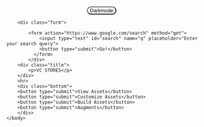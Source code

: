 <html lang ="en">
    <head>
        <meta charset="UTF-8">
        <meta name="viewport" content="width=device-width, initial-scale=1.0">
    </head>
    <body id="background-change">
        <div class="darkmode">
            <button type="submit">Darkmode</button>
        </div>

        <div class="form">
            
            <form action="https://www.google.com/search" method="get">
                <input type="text" id="search" name="q" placeholder="Enter your search query">
                <button type="submit">Go!</button>
              </form>
            </div>
        <div class="title">
            <p>VC STORES</p>
        </div>
        <hr>
        <div class="bottom">
        <button type="submit">View Assets</button>
        <button type="submit">Customize Assets</button>
        <button type="submit">Build Assets</button>
        <button type="submit">Augments</button>
        </div>
    </body>
</html>


<style>
    @media only screen and (max-width:390px) and  (max-height:900px){
        hr {
            margin-top: 100%;
            width: 60%;
            
        }
        body{
            text-align: center;
        }
        p{
            margin-bottom: 150%;
        }
    }
    @media only screen and (max-width:500px) and  (max-height:900px){
        hr {
            margin-top: 100%;
            width: 60%;
            
        }
        body{
            text-align: center;
            
        }
        p{
            margin-bottom: 150%;
        }
    }
    @media only screen and (max-width:600px) and  (max-height:900px){
        hr {
            margin-top: 100%;
            width: 60%;
            
        }
        body{
            text-align: center;
        }
        p{
            margin-bottom: 150%;
        }
    }

    @keyframes changeBackground{
        20% {background-image: url("https://i.pinimg.com/originals/85/6f/31/856f31d9f475501c7552c97dbe727319.jpg");}
        50% {background-image: url("https://www.wallpapersales.uk.com/wp-content/uploads/2018/11/82009.jpg");}
        75% {background-image: url("https://img.freepik.com/free-photo/abstract-blue-geometric-shapes-background_24972-1841.jpg");}
        100% {background-image: url("https://img.freepik.com/premium-photo/white-background-white-texture-background-banner-pattern-texture-abstract-clean-grunge-white_873925-75424.jpg");}
    }
    body{
        background-image: url("https://png.pngtree.com/thumb_back/fh260/background/20210915/pngtree-geometric-pattern-white-gold-minimalist-creative-background-image_879782.jpg");
        background-size:cover;
        background-repeat: no-repeat;
        background-position: center;
        background-attachment: fixed;
        animation-duration: 5s;
        animation-iteration-count: infinite;
        animation-name: changeBackground ;
    }
    .form{
        text-align: center;
        margin-top: 40px;
        margin-bottom: 50px;
        margin-right: 5px;
    }
    .title{
        margin-top: 10%;
        text-align: center;
    }
    p{
        font-size: xx-large;
        font-family: Arial, Helvetica, sans-serif;
        font-weight: bold;
    }
    
    input{
        border-radius: 50px;
        width: 200px;
        height: 20px;
        background-color: inherit;
        text-align: center;
        color: black;
        
        
        
    }
    button{
        border-radius: 20px;
        background-color: inherit;
        color: black;
        
    }
    hr{
        margin-top: 70%;
        text-align: center;
        
        
    }
    .bottom{
        text-align: center;
        margin-top: 100px;
        
        
    }
    .darkmode{
        text-align: center;
        margin-top: 20px;
        margin-right: 5px;
    }
    
</style>

